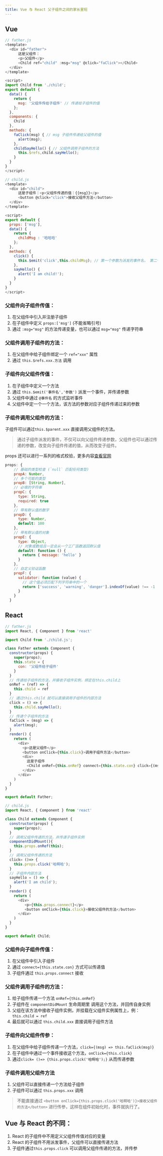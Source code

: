```yaml
---
title: Vue 与 React 父子组件之间的家长里短
---
```


## Vue

```javascript
// father.js
<template>
  <div id="father">
      这是父组件：
      <p>父组件</p>
      <Child ref="child" :msg="msg" @click="faClick"></Child>
  </div>
</template>

<script>
import Child from './child';
export default {
  data() {
    return {
      msg: '父组件传给子组件' // 传递给子组件的值
    };
  },
  components: {
    Child
  },
  methods: {
    faClick(msg) { // msg 子组件传递给父组件的值
      alert(msg);
    },
    childSayHello() { // 父组件调用子组件的方法
      this.$refs,child.sayHello();
    }
  }
}
</script>
```

```javascript
// child.js
<template>
  <div id="child">
      这是子组件：<p>父组件传递的值：{{msg}}</p>
      <button @click="click">接收父组件方法</button>
  </div>
</template>

<script>
export default {
  props: ['msg'],
  data() {
    return {
      childMsg : '哈哈哈'
    };
  },
  methods: {
    click() {
      this.$emit('click',this.childMsg); // 第一个参数为派发的事件名， 第二个参数为传递的值
    },
    sayHello() {
      alert('I am child!');
    }
  }
}
</script>
```

### 父组件向子组件传值：

1. 在父组件中引入并注册子组件
2. 在子组件中定义 `props:['msg']` (不能省略引号)
3. 通过 `:msg="msg"` 的方法传递变量，也可以通过 `msg="msg"` 传递字符串

### 父组件调用子组件的方法：

1. 在父组件中给子组件绑定一个 `ref="xxx"` 属性
2. 通过 `this.$refs.xxx.方法` 调用

### 子组件向父组件传值：

1. 在子组件中定义一个方法
2. 通过 `this.$emit('事件名','参数')` 派发一个事件，并传递参数
3. 父组件中通过 `@事件名` 的方式监听事件
4. 父组件中定一个一个方法，该方法的参数对应子组件传递过来的参数

### 子组件调用父组件的方法：

子组件可以通过`this.$parent.xxx` 直接调用父组件的方法。


> 通过子组件派发的事件，不仅可以向父组件传递参数，父组件也可以通过传递的参数，改变向子组件传递的值，从而改变子组件。

props 还可以进行一系列的格式校验，更多内容[查看官网](https://cn.vuejs.org/v2/guide/components-props.html#ad)
```javascript
props: {
    // 基础的类型检查 (`null` 匹配任何类型)
    propA: Number,
    // 多个可能的类型
    propB: [String, Number],
    // 必填的字符串
    propC: {
      type: String,
      required: true
    },
    // 带有默认值的数字
    propD: {
      type: Number,
      default: 100
    },
    // 带有默认值的对象
    propE: {
      type: Object,
      // 对象或数组且一定会从一个工厂函数返回默认值
      default: function () {
        return { message: 'hello' }
      }
    },
    // 自定义验证函数
    propF: {
      validator: function (value) {
        // 这个值必须匹配下列字符串中的一个
        return ['success', 'warning', 'danger'].indexOf(value) !== -1
      }
    }
  }
```

## React

```javascript
// father.js
import React, { Component } from 'react'

import Child from './child.js';

class Father extends Component {
  constructor(props) {
    super(props);
    this.state = {
      con: '父组件给子组件'
    }
  }
  // 传递给子组件的方法，并接收子组件实例，绑定在this.child上
  onRef = (ref) => {
    this.child = ref
  }
  // 通过this.child 就可以直接调用子组件的内部方法
  click = () => {
    this.child.sayHello();
  }
  // 传递个子组件的方法
  faClick = (msg) => {
    alert(msg);
  }
  render() {
    return (
      <div>
        <p>这是父组件</p>
        <button onClick={this.click}>调用子组件方法</button>
        <div>
          这是子组件
          <Child onRef={this.onRef} connect={this.state.con} click={(msg) => this.faClick(msg)}/>
        </div>
      </div>
    )
  }
}

export default Father;
```

```javascript
// child.js
import React, { Component } from 'react'

class Child extends Component {
  constructor(props) {
    super(props);
  }
  // 调用父组件传递的方法，并传递子组件实例
  componentDidMount(){
    this.props.onRef(this);
  }
  // 调用父组件传递的方法
  click= ()=> {
    this.props.click('哈啊哈');
  }
  // 子组件内部方法
  sayHello = () => {
    alert('I am child');
  }
  render() {
    return (
      <div>
         <p>{this.props.connect}</p>
         <button onClick={this.click}>接收父组件的方法</button>
      </div>
    )
  }
}

export default Child;
```

### 父组件向子组件传值：

1. 在父组件中引入子组件
2. 通过 `connect={this.state.con}` 方式可以传递值
3. 子组件通过 `this.props.connect` 接收

### 父组件调用子组件的方法：

1. 给子组件传递一个方法 `onRef={this.onRef}`
2. 子组件在 `componentDidMount` 生命周期里 调用这个方法，并回传自身实例
3. 父组在该方法中接收子组件实例，并挂载在父组件实例属性上，例：`this.child = ref`
4. 最后就可以通过 `this.child.xxx` 直接调用子组件方法

### 子组件向父组件传参：

1. 在父组件中给子组件传递一个方法，`click={(msg) => this.faClick(msg)}`
2. 在子组件中通过一个事件接收这个方法，`onClick={this.click}`
3. 通过`click= ()=> {this.props.click('哈啊哈');}` 从而传递参数

### 子组件调用父组件方法

1. 父组件可以直接传递一个方法给子组件
2. 子组件可以通过 `this.props.xxx` 调用

> 不能直接通过 `<button onClick={this.props.click('哈啊哈')}>接收父组件的方法</button>` 进行传参，这样在组件初始化时，事件就执行了。

## Vue 与 React 的不同：

1. React 的子组件中不用定义父组件传值对应的变量
2. React 的子组件不用派发事件，父组件可以直接传递方法
3. 子组件通过`this.props.click` 可以调用父组件传递的方法，并传参